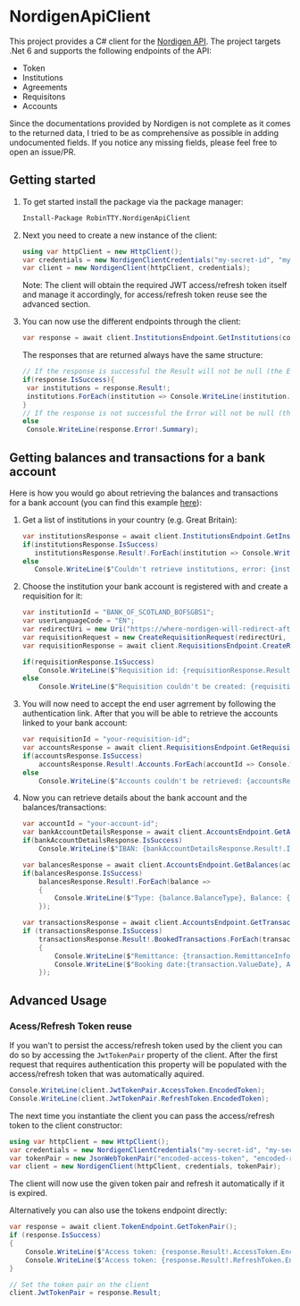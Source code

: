 # NordigenApiClient

This project provides a C# client for the [Nordigen API](https://www.nordigen.com/). The project targets .Net 6 and supports the following endpoints of the API:

- Token
- Institutions
- Agreements
- Requisitons
- Accounts

Since the documentations provided by Nordigen is not complete as it comes to the returned data, I tried to be as comprehensive as possible in adding undocumented fields. If you notice any missing fields, please feel free to open an issue/PR.

## Getting started

1. To get started install the package via the package manager:

   ```ps
   Install-Package RobinTTY.NordigenApiClient
   ```

2. Next you need to create a new instance of the client:

   ```cs
   using var httpClient = new HttpClient();
   var credentials = new NordigenClientCredentials("my-secret-id", "my-secret-key");
   var client = new NordigenClient(httpClient, credentials);
   ```

   Note: The client will obtain the required JWT access/refresh token itself and manage it accordingly, for access/refresh token reuse see the advanced section.

3. You can now use the different endpoints through the client:

   ```cs
   var response = await client.InstitutionsEndpoint.GetInstitutions(country: "GB");
   ```

   The responses that are returned always have the same structure:

   ```cs
   // If the response is successful the Result will not be null (the Error will be null)
   if(response.IsSuccess){
    var institutions = response.Result!;
    institutions.ForEach(institution => Console.WriteLine(institution.Name));
   }
   // If the response is not successful the Error will not be null (the Result will be null)
   else
    Console.WriteLine(response.Error!.Summary);
   ```

## Getting balances and transactions for a bank account

Here is how you would go about retrieving the balances and transactions for a bank account (you can find this example [here](TODO)):

1. Get a list of institutions in your country (e.g. Great Britain):

   ```cs
   var institutionsResponse = await client.InstitutionsEndpoint.GetInstitutions(country: "GB");
   if(institutionsResponse.IsSuccess)
      institutionsResponse.Result!.ForEach(institution => Console.WriteLine($"Institution: {institution.Name}, Id: {institution.Id}"));
   else
      Console.WriteLine($"Couldn't retrieve institutions, error: {institutionsResponse.Error!.Summary}");
   ```

2. Choose the institution your bank account is registered with and create a requisition for it:

   ```cs
   var institutionId = "BANK_OF_SCOTLAND_BOFSGBS1";
   var userLanguageCode = "EN";
   var redirectUri = new Uri("https://where-nordigen-will-redirect-after-authentication.com");
   var requisitionRequest = new CreateRequisitionRequest(redirectUri, institutionId, "your-internal-reference", userLanguageCode);
   var requisitionResponse = await client.RequisitionsEndpoint.CreateRequisition(requisitionRequest);

   if(requisitionResponse.IsSuccess)
       Console.WriteLine($"Requisition id: {requisitionResponse.Result!.Id} Start authentication here: {requisitionResponse.Result!.AuthenticationLink}");
   else
       Console.WriteLine($"Requisition couldn't be created: {requisitionResponse.Error!.Summary}");
   ```

3. You will now need to accept the end user agrrement by following the authentication link. After that you will be able to retrieve the accounts linked to your bank account:

   ```cs
   var requisitionId = "your-requisition-id";
   var accountsResponse = await client.RequisitionsEndpoint.GetRequisition(requisitionId);
   if(accountsResponse.IsSuccess)
       accountsResponse.Result!.Accounts.ForEach(accountId => Console.WriteLine($"Account id: {accountId}"));
   else
       Console.WriteLine($"Accounts couldn't be retrieved: {accountsResponse.Error!.Summary}");
   ```

4. Now you can retrieve details about the bank account and the balances/transactions:

   ```cs
   var accountId = "your-account-id";
   var bankAccountDetailsResponse = await client.AccountsEndpoint.GetAccountDetails(accountId);
   if(bankAccountDetailsResponse.IsSuccess)
       Console.WriteLine($"IBAN: {bankAccountDetailsResponse.Result!.Iban}, Account name: {bankAccountDetailsResponse.Result!.Name}");

   var balancesResponse = await client.AccountsEndpoint.GetBalances(accountId);
   if(balancesResponse.IsSuccess)
       balancesResponse.Result!.ForEach(balance =>
       {
           Console.WriteLine($"Type: {balance.BalanceType}, Balance: {balance.BalanceAmount.AmountParsed} {balance.BalanceAmount.Currency}");
       });

   var transactionsResponse = await client.AccountsEndpoint.GetTransactions(accountId);
   if (transactionsResponse.IsSuccess)
       transactionsResponse.Result!.BookedTransactions.ForEach(transaction =>
       {
           Console.WriteLine($"Remittance: {transaction.RemittanceInformationUnstructured}");
           Console.WriteLine($"Booking date:{transaction.ValueDate}, Amount: {transaction.TransactionAmount.AmountParsed} {transaction.TransactionAmount.Currency}");
       });
   ```

## Advanced Usage

### Acess/Refresh Token reuse

If you wan't to persist the access/refresh token used by the client you can do so by accessing the `JwtTokenPair` property of the client. After the first request that requires authentication this property will be populated with the access/refresh token that was automatically aquired.

```cs
Console.WriteLine(client.JwtTokenPair.AccessToken.EncodedToken);
Console.WriteLine(client.JwtTokenPair.RefreshToken.EncodedToken);
```

The next time you instantiate the client you can pass the access/refresh token to the client constructor:

```cs
using var httpClient = new HttpClient();
var credentials = new NordigenClientCredentials("my-secret-id", "my-secret-key");
var tokenPair = new JsonWebTokenPair("encoded-access-token", "encoded-refresh-token");
var client = new NordigenClient(httpClient, credentials, tokenPair);
```

The client will now use the given token pair and refresh it automatically if it is expired.

Alternatively you can also use the tokens endpoint directly:

```cs
var response = await client.TokenEndpoint.GetTokenPair();
if (response.IsSuccess)
{
    Console.WriteLine($"Access token: {response.Result!.AccessToken.EncodedToken}");
    Console.WriteLine($"Access token: {response.Result!.RefreshToken.EncodedToken}");
}

// Set the token pair on the client
client.JwtTokenPair = response.Result;
```
